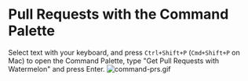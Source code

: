 # Pull Requests with the Command Palette

Select text with your keyboard, and press `Ctrl+Shift+P` (`Cmd+Shift+P` on Mac) to open the Command Palette, type "Get Pull Requests with Watermelon" and press Enter.
![command-prs.gif](./command-prs.gif)
